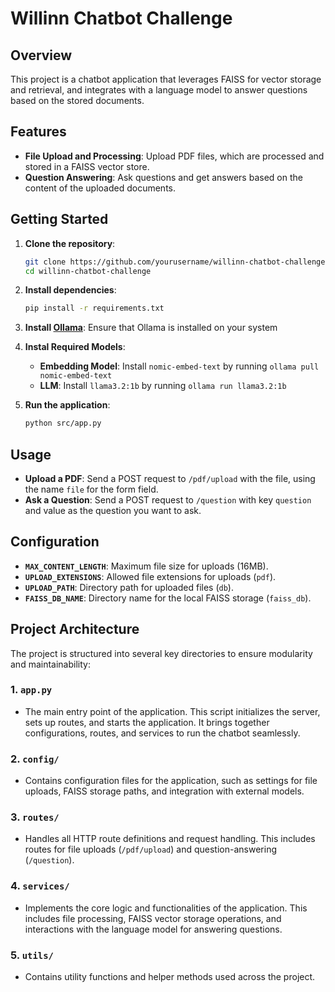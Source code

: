# Willinn Chatbot Challenge

## Overview

This project is a chatbot application that leverages FAISS for vector storage and retrieval, and integrates with a language model to answer questions based on the stored documents.

## Features

- **File Upload and Processing**: Upload PDF files, which are processed and stored in a FAISS vector store.
- **Question Answering**: Ask questions and get answers based on the content of the uploaded documents.


## Getting Started

1. **Clone the repository**:
    ```sh
    git clone https://github.com/yourusername/willinn-chatbot-challenge.git
    cd willinn-chatbot-challenge
    ```

2. **Install dependencies**:
    ```sh
    pip install -r requirements.txt
    ```

3. **Install [Ollama](https://ollama.com/)**:
   Ensure that Ollama is installed on your system

4. **Instal Required Models**:
    - **Embedding Model**: Install `nomic-embed-text` by running `ollama pull nomic-embed-text`
    - **LLM**: Install `llama3.2:1b` by running `ollama run llama3.2:1b`
5. **Run the application**:
    ```sh
    python src/app.py
    ```

## Usage

- **Upload a PDF**: Send a POST request to `/pdf/upload` with the file, using the name `file` for the form field.
- **Ask a Question**: Send a POST request to `/question` with key `question` and value as the question you want to ask.

## Configuration

- **`MAX_CONTENT_LENGTH`**: Maximum file size for uploads (16MB).
- **`UPLOAD_EXTENSIONS`**: Allowed file extensions for uploads (`pdf`).
- **`UPLOAD_PATH`**: Directory path for uploaded files (`db`).
- **`FAISS_DB_NAME`**: Directory name for the local FAISS storage (`faiss_db`).


## Project Architecture

The project is structured into several key directories to ensure modularity and maintainability:

### 1. **`app.py`**
   - The main entry point of the application. This script initializes the server, sets up routes, and starts the application. It brings together configurations, routes, and services to run the chatbot seamlessly.

### 2. **`config/`**
   - Contains configuration files for the application, such as settings for file uploads, FAISS storage paths, and integration with external models.

### 3. **`routes/`**
   - Handles all HTTP route definitions and request handling. This includes routes for file uploads (`/pdf/upload`) and question-answering (`/question`).

### 4. **`services/`**
   - Implements the core logic and functionalities of the application. This includes file processing, FAISS vector storage operations, and interactions with the language model for answering questions.

### 5. **`utils/`**
   - Contains utility functions and helper methods used across the project.

